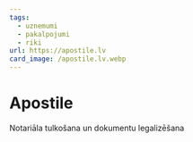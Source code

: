 ```yaml
---
tags:
  - uznemumi
  - pakalpojumi
  - riki
url: https://apostile.lv
card_image: /apostile.lv.webp
---
```


# Apostile

Notariāla tulkošana un dokumentu legalizēšana
